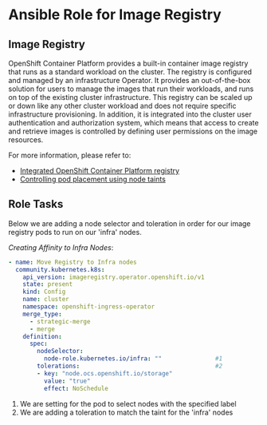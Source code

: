 # Ansible Role for Image Registry

## Image Registry

OpenShift Container Platform provides a built-in container image registry that runs as a standard workload on the cluster. The registry is configured and managed by an infrastructure Operator. It provides an out-of-the-box solution for users to manage the images that run their workloads, and runs on top of the existing cluster infrastructure. This registry can be scaled up or down like any other cluster workload and does not require specific infrastructure provisioning. In addition, it is integrated into the cluster user authentication and authorization system, which means that access to create and retrieve images is controlled by defining user permissions on the image resources.

For more information, please refer to:

* [Integrated OpenShift Container Platform registry](https://docs.openshift.com/container-platform/4.6/registry/architecture-component-imageregistry.html)
* [Controlling pod placement using node taints](https://docs.openshift.com/container-platform/4.6/nodes/scheduling/nodes-scheduler-taints-tolerations.html)

## Role Tasks

Below we are adding a node selector and toleration in order for our image registry pods to run on our 'infra' nodes.

*Creating Affinity to Infra Nodes*:
```yaml
- name: Move Registry to Infra nodes
  community.kubernetes.k8s:
    api_version: imageregistry.operator.openshift.io/v1
    state: present
    kind: Config
    name: cluster
    namespace: openshift-ingress-operator
    merge_type:
      - strategic-merge
      - merge
    definition:
      spec:
        nodeSelector:
          node-role.kubernetes.io/infra: ""               #1
        tolerations:                                      #2
        - key: "node.ocs.openshift.io/storage"
          value: "true"
          effect: NoSchedule
```

1. We are setting for the pod to select nodes with the specified label
2. We are adding a toleration to match the taint for the 'infra' nodes
